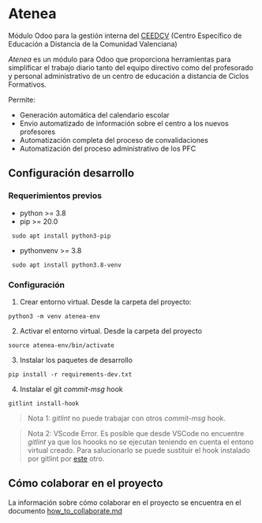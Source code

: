 # Atenea

Módulo Odoo para la gestión interna del [CEEDCV](https://portal.edu.gva.es/ceedcv/) (Centro Específico de Educación a Distancia de la Comunidad Valenciana)

_Atenea_ es un módulo para Odoo que proporciona herramientas para simplificar el trabajo diario tanto del equipo directivo como del profesorado y personal administrativo de un centro de educación a distancia de Ciclos Formativos.

Permite:

- Generación automática del calendario escolar
- Envio automatizado de información sobre el centro a los nuevos profesores
- Automatización completa del proceso de convalidaciones
- Automatización del proceso administrativo de los PFC

## Configuración desarrollo

### Requerimientos previos

- python >= 3.8
- pip >= 20.0  

```
 sudo apt install python3-pip
```
- pythonvenv >= 3.8 

```
 sudo apt install python3.8-venv
```

### Configuración

1. Crear entorno virtual. Desde la carpeta del proyecto:
```
python3 -m venv atenea-env
```

2. Activar el entorno virtual. Desde la carpeta del proyecto
```
source atenea-env/bin/activate
```

3. Instalar los paquetes de desarrollo
```
pip install -r requirements-dev.txt
```

4. Instalar el git _commit-msg_ hook
```
gitlint install-hook
```
> Nota 1: _gitlint_ no puede trabajar con otros _commit-msg_ hook.

> Nota 2: VScode Error. Es posible que desde VSCode no encuentre _gitlint_ ya que los hoooks no se ejecutan teniendo en cuenta el entono virtual creado. Para salucionarlo se puede sustituir el hook instalado por gitlint por [este](https://gist.github.com/aoltra/5a929a18a09a01df6da48aa33bbd48bd) otro.

## Cómo colaborar en el proyecto

La información sobre cómo colaborar en el proyecto se encuentra en el documento [how_to_collaborate.md](./doc/how_to_collaborate.md)